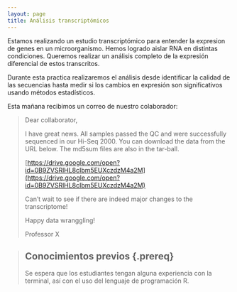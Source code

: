 ```yaml
---
layout: page
title: Análisis transcriptómicos
---
```


Estamos realizando un estudio transcriptómico para entender la expresion de genes
en un microorganismo. Hemos logrado aislar RNA en distintas condiciones. Queremos 
realizar un análisis completo de la expresión diferencial de estos transcritos. 

Durante esta practica realizaremos el análisis desde identificar la calidad de las secuencias
hasta medir si los cambios en expresión son significativos usando métodos estadísticos.

Esta mañana recibimos un correo de nuestro colaborador:

>
>Dear collaborator,
>
>I have great news. All samples passed the QC and were successfully sequenced in 
>our Hi-Seq 2000. You can download the data from the URL below. The md5sum files are also 
>in the tar-ball.  
>
>[https://drive.google.com/open?id=0B9ZVSRlHL8cIbm5EUXczdzM4a2M](https://drive.google.com/open?id=0B9ZVSRlHL8cIbm5EUXczdzM4a2M)
>
>Can’t wait to see if there are indeed major changes to the transcriptome! 
>
>Happy data wranggling!
>
>Professor X


> ## Conocimientos previos {.prereq}
>
> Se espera que los estudiantes tengan alguna experiencia con la terminal,
> así con el uso del lenguaje de programación R. 

<!---

### Temas

1. Introducción a la transcriptómica y técnicas de secuenciación masiva. 
	* [Video - Clase 1]()
2. Control de calidad de datos de secuenciación masiva.
	* [Video - Clase 2]()
	* [Práctica](01-quality.html)
3. Ensamble de transcriptomas *de novo*.
	* [Video - Clase 3]()
	* [Práctica](02-assembly_denovo.html)	
4. Alineamiento de lecturas a genomas y transcriptomas.
	* [Video - Clase 4]()
	* [Práctica](03-mapping.html)
5. Ensamble de transcriptomas guiado.
	* [Video - Clase 5]()
	* [Práctica](05-assembly_guided.html)	
6. Análisis de expresión diferencial.
	* [Video - Clase 6]()
	* [Práctica](04-expression.html)
	
Prácticas basadas en el curso [Trinity RNA-Seq Analysis Workshop](https://github.com/trinityrnaseq/RNASeq_Trinity_Tuxedo_Workshop/wiki).

* [Archivos a enviar](file_upload.html)
		



![Diagrama de ensamble de transcriptomas](SLIDES/Transcriptomics_Workflow.png)


* [Proyecto final](X.html)


--->






